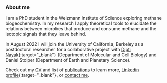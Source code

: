 ### About me
I am a PhD student in the Weizmann Institute of Science exploring methane biogeochemistry. In my research I apply theoretical tools to elucidate the relations between microbes that produce and consume methane and the isotopic signals that they leave behind. 

In August 2022 I will join the University of California, Berkeley as a postdoctoral researcher for a collaborative project with [Dipti Nayak](https://www.dnayaklab.com){:target="_blank"} (Department of Molecular and Cell Biology) and Daniel Stolper (Department of Earth and Planetary Science).

Check out my [CV](https://drive.google.com/file/d/1VqAAlWAgWWP5QnWcwNNUIZkUepjDsUyx/view?usp=sharing) and list of [publications](publications.md) to learn more, [Linkedin profile](https://www.linkedin.com/in/jonathan-gropp-948a9791/){:target="_blank"}, or [contact me](mailto:jagropp@gmail.com).

<!-- ![JG](/assets/images/profile_pic2.jpg) -->
<!-- ![JG](/assets/images/profile3.jpg) -->
